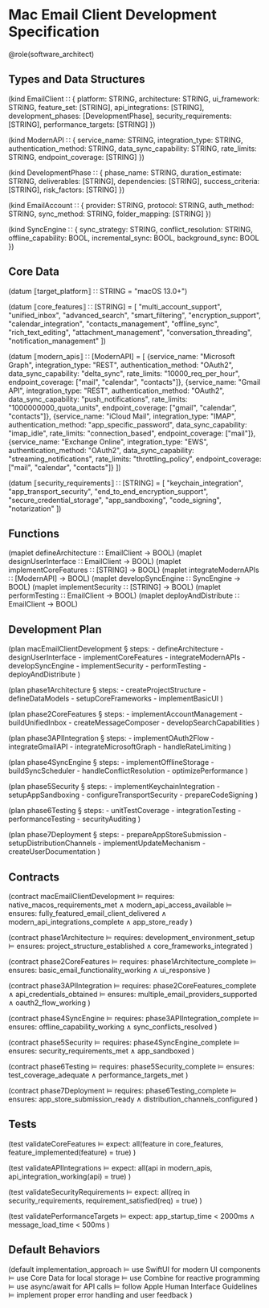 # Mac Email Client Development Specification

@role(software_architect)

## Types and Data Structures

(kind EmailClient ∷ {
  platform: STRING,
  architecture: STRING,
  ui_framework: STRING,
  feature_set: [STRING],
  api_integrations: [STRING],
  development_phases: [DevelopmentPhase],
  security_requirements: [STRING],
  performance_targets: [STRING]
})

(kind ModernAPI ∷ {
  service_name: STRING,
  integration_type: STRING,
  authentication_method: STRING,
  data_sync_capability: STRING,
  rate_limits: STRING,
  endpoint_coverage: [STRING]
})

(kind DevelopmentPhase ∷ {
  phase_name: STRING,
  duration_estimate: STRING,
  deliverables: [STRING],
  dependencies: [STRING],
  success_criteria: [STRING],
  risk_factors: [STRING]
})

(kind EmailAccount ∷ {
  provider: STRING,
  protocol: STRING,
  auth_method: STRING,
  sync_method: STRING,
  folder_mapping: [STRING]
})

(kind SyncEngine ∷ {
  sync_strategy: STRING,
  conflict_resolution: STRING,
  offline_capability: BOOL,
  incremental_sync: BOOL,
  background_sync: BOOL
})

## Core Data

(datum ⟦target_platform⟧ ∷ STRING = "macOS 13.0+")

(datum ⟦core_features⟧ ∷ [STRING] = [
  "multi_account_support",
  "unified_inbox", 
  "advanced_search",
  "smart_filtering",
  "encryption_support",
  "calendar_integration",
  "contacts_management",
  "offline_sync",
  "rich_text_editing",
  "attachment_management",
  "conversation_threading",
  "notification_management"
])

(datum ⟦modern_apis⟧ ∷ [ModernAPI] = [
  {service_name: "Microsoft Graph", integration_type: "REST", authentication_method: "OAuth2", data_sync_capability: "delta_sync", rate_limits: "10000_req_per_hour", endpoint_coverage: ["mail", "calendar", "contacts"]},
  {service_name: "Gmail API", integration_type: "REST", authentication_method: "OAuth2", data_sync_capability: "push_notifications", rate_limits: "1000000000_quota_units", endpoint_coverage: ["gmail", "calendar", "contacts"]},
  {service_name: "iCloud Mail", integration_type: "IMAP", authentication_method: "app_specific_password", data_sync_capability: "imap_idle", rate_limits: "connection_based", endpoint_coverage: ["mail"]},
  {service_name: "Exchange Online", integration_type: "EWS", authentication_method: "OAuth2", data_sync_capability: "streaming_notifications", rate_limits: "throttling_policy", endpoint_coverage: ["mail", "calendar", "contacts"]}
])

(datum ⟦security_requirements⟧ ∷ [STRING] = [
  "keychain_integration",
  "app_transport_security",
  "end_to_end_encryption_support",
  "secure_credential_storage",
  "app_sandboxing",
  "code_signing",
  "notarization"
])

## Functions

(maplet defineArchitecture ∷ EmailClient → BOOL)
(maplet designUserInterface ∷ EmailClient → BOOL)
(maplet implementCoreFeatures ∷ [STRING] → BOOL)
(maplet integrateModernAPIs ∷ [ModernAPI] → BOOL)
(maplet developSyncEngine ∷ SyncEngine → BOOL)
(maplet implementSecurity ∷ [STRING] → BOOL)
(maplet performTesting ∷ EmailClient → BOOL)
(maplet deployAndDistribute ∷ EmailClient → BOOL)

## Development Plan

(plan macEmailClientDevelopment
  § steps:
    - defineArchitecture
    - designUserInterface
    - implementCoreFeatures
    - integrateModernAPIs
    - developSyncEngine
    - implementSecurity
    - performTesting
    - deployAndDistribute
)

(plan phase1Architecture
  § steps:
    - createProjectStructure
    - defineDataModels
    - setupCoreFrameworks
    - implementBasicUI
)

(plan phase2CoreFeatures
  § steps:
    - implementAccountManagement
    - buildUnifiedInbox
    - createMessageComposer
    - developSearchCapabilities
)

(plan phase3APIIntegration
  § steps:
    - implementOAuth2Flow
    - integrateGmailAPI
    - integrateMicrosoftGraph
    - handleRateLimiting
)

(plan phase4SyncEngine
  § steps:
    - implementOfflineStorage
    - buildSyncScheduler
    - handleConflictResolution
    - optimizePerformance
)

(plan phase5Security
  § steps:
    - implementKeychainIntegration
    - setupAppSandboxing
    - configureTransportSecurity
    - prepareCodeSigning
)

(plan phase6Testing
  § steps:
    - unitTestCoverage
    - integrationTesting
    - performanceTesting
    - securityAuditing
)

(plan phase7Deployment
  § steps:
    - prepareAppStoreSubmission
    - setupDistributionChannels
    - implementUpdateMechanism
    - createUserDocumentation
)

## Contracts

(contract macEmailClientDevelopment
  ⊨ requires: native_macos_requirements_met ∧ modern_api_access_available
  ⊨ ensures: fully_featured_email_client_delivered ∧ modern_api_integrations_complete ∧ app_store_ready
)

(contract phase1Architecture
  ⊨ requires: development_environment_setup
  ⊨ ensures: project_structure_established ∧ core_frameworks_integrated
)

(contract phase2CoreFeatures
  ⊨ requires: phase1Architecture_complete
  ⊨ ensures: basic_email_functionality_working ∧ ui_responsive
)

(contract phase3APIIntegration
  ⊨ requires: phase2CoreFeatures_complete ∧ api_credentials_obtained
  ⊨ ensures: multiple_email_providers_supported ∧ oauth2_flow_working
)

(contract phase4SyncEngine
  ⊨ requires: phase3APIIntegration_complete
  ⊨ ensures: offline_capability_working ∧ sync_conflicts_resolved
)

(contract phase5Security
  ⊨ requires: phase4SyncEngine_complete
  ⊨ ensures: security_requirements_met ∧ app_sandboxed
)

(contract phase6Testing
  ⊨ requires: phase5Security_complete
  ⊨ ensures: test_coverage_adequate ∧ performance_targets_met
)

(contract phase7Deployment
  ⊨ requires: phase6Testing_complete
  ⊨ ensures: app_store_submission_ready ∧ distribution_channels_configured
)

## Tests

(test validateCoreFeatures
  ⊨ expect: all(feature in core_features, feature_implemented(feature) = true)
)

(test validateAPIIntegrations
  ⊨ expect: all(api in modern_apis, api_integration_working(api) = true)
)

(test validateSecurityRequirements
  ⊨ expect: all(req in security_requirements, requirement_satisfied(req) = true)
)

(test validatePerformanceTargets
  ⊨ expect: app_startup_time < 2000ms ∧ message_load_time < 500ms
)

## Default Behaviors

(default implementation_approach
  ⊨ use SwiftUI for modern UI components
  ⊨ use Core Data for local storage
  ⊨ use Combine for reactive programming
  ⊨ use async/await for API calls
  ⊨ follow Apple Human Interface Guidelines
  ⊨ implement proper error handling and user feedback
)